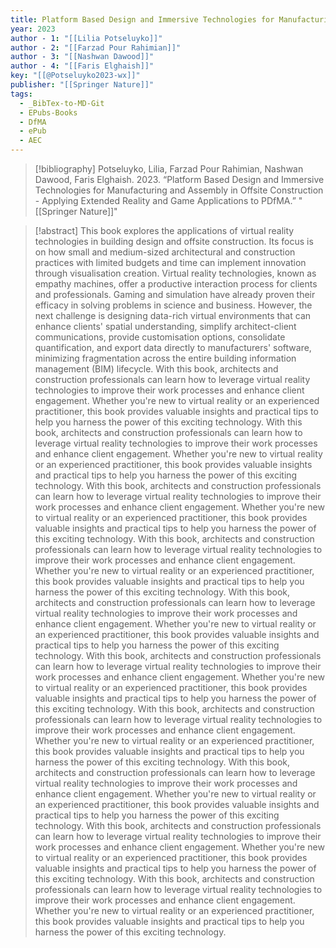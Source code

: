 ```yaml
---
title: Platform Based Design and Immersive Technologies for Manufacturing and Assembly in Offsite Construction -  Applying Extended Reality and Game Applications to PDfMA
year: 2023
author - 1: "[[Lilia Potseluyko]]"
author - 2: "[[Farzad Pour Rahimian]]"
author - 3: "[[Nashwan Dawood]]"
author - 4: "[[Faris Elghaish]]"
key: "[[@Potseluyko2023-wx]]"
publisher: "[[Springer Nature]]"
tags:
  - _BibTex-to-MD-Git
  - EPubs-Books
  - DfMA
  - ePub
  - AEC
---
```


> [!bibliography]
> Potseluyko, Lilia, Farzad Pour Rahimian, Nashwan Dawood, Faris Elghaish. 2023. “Platform Based Design and Immersive Technologies for Manufacturing and Assembly in Offsite Construction -  Applying Extended Reality and Game Applications to PDfMA.” "[[Springer Nature]]"

> [!abstract]
> This book explores the applications of virtual reality technologies in building design and offsite construction. Its focus is on how small and medium-sized architectural and construction practices with limited budgets and time can implement innovation through visualisation creation. Virtual reality technologies, known as empathy machines, offer a productive interaction process for clients and professionals. Gaming and simulation have already proven their efficacy in solving problems in science and business. However, the next challenge is designing data-rich virtual environments that can enhance clients' spatial understanding, simplify architect-client communications, provide customisation options, consolidate quantification, and export data directly to manufacturers' software, minimizing fragmentation across the entire building information management (BIM) lifecycle. With this book, architects and construction professionals can learn how to leverage virtual reality technologies to improve their work processes and enhance client engagement. Whether you're new to virtual reality or an experienced practitioner, this book provides valuable insights and practical tips to help you harness the power of this exciting technology. With this book, architects and construction professionals can learn how to leverage virtual reality technologies to improve their work processes and enhance client engagement. Whether you're new to virtual reality or an experienced practitioner, this book provides valuable insights and practical tips to help you harness the power of this exciting technology. With this book, architects and construction professionals can learn how to leverage virtual reality technologies to improve their work processes and enhance client engagement. Whether you're new to virtual reality or an experienced practitioner, this book provides valuable insights and practical tips to help you harness the power of this exciting technology. With this book, architects and construction professionals can learn how to leverage virtual reality technologies to improve their work processes and enhance client engagement. Whether you're new to virtual reality or an experienced practitioner, this book provides valuable insights and practical tips to help you harness the power of this exciting technology. With this book, architects and construction professionals can learn how to leverage virtual reality technologies to improve their work processes and enhance client engagement. Whether you're new to virtual reality or an experienced practitioner, this book provides valuable insights and practical tips to help you harness the power of this exciting technology. With this book, architects and construction professionals can learn how to leverage virtual reality technologies to improve their work processes and enhance client engagement. Whether you're new to virtual reality or an experienced practitioner, this book provides valuable insights and practical tips to help you harness the power of this exciting technology. With this book, architects and construction professionals can learn how to leverage virtual reality technologies to improve their work processes and enhance client engagement. Whether you're new to virtual reality or an experienced practitioner, this book provides valuable insights and practical tips to help you harness the power of this exciting technology. With this book, architects and construction professionals can learn how to leverage virtual reality technologies to improve their work processes and enhance client engagement. Whether you're new to virtual reality or an experienced practitioner, this book provides valuable insights and practical tips to help you harness the power of this exciting technology. With this book, architects and construction professionals can learn how to leverage virtual reality technologies to improve their work processes and enhance client engagement. Whether you're new to virtual reality or an experienced practitioner, this book provides valuable insights and practical tips to help you harness the power of this exciting technology. With this book, architects and construction professionals can learn how to leverage virtual reality technologies to improve their work processes and enhance client engagement. Whether you're new to virtual reality or an experienced practitioner, this book provides valuable insights and practical tips to help you harness the power of this exciting technology.